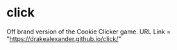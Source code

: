 # click
Off brand version of the Cookie Clicker game. 
URL Link = "https://drakealexander.github.io/click/"
